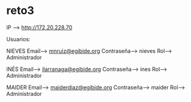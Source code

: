 # reto3

IP --> http://172.20.228.70

Usuarios:

NIEVES Email--> mnruiz@egibide.org Contraseña--> nieves Rol--> Administrador

INÉS Email--> ilarranaga@egibide.org Contraseña--> ines Rol--> Administrador

MAIDER Email--> maiderdiaz@egibide.org Contraseña--> maider Rol--> Administrador
